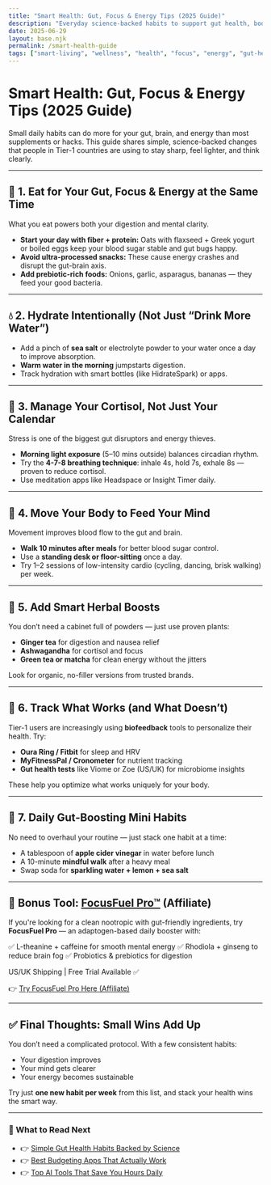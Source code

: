```yaml
---
title: "Smart Health: Gut, Focus & Energy Tips (2025 Guide)"
description: "Everyday science-backed habits to support gut health, boost focus, and unlock clean energy — without extreme diets or pills."
date: 2025-06-29
layout: base.njk
permalink: /smart-health-guide
tags: ["smart-living", "wellness", "health", "focus", "energy", "gut-health"]
---
```




# Smart Health: Gut, Focus & Energy Tips (2025 Guide)

Small daily habits can do more for your gut, brain, and energy than most supplements or hacks. This guide shares simple, science-backed changes that people in Tier-1 countries are using to stay sharp, feel lighter, and think clearly.

---

## 🧠 1. Eat for Your Gut, Focus & Energy at the Same Time

What you eat powers both your digestion and mental clarity.

* **Start your day with fiber + protein:** Oats with flaxseed + Greek yogurt or boiled eggs keep your blood sugar stable and gut bugs happy.
* **Avoid ultra-processed snacks:** These cause energy crashes and disrupt the gut-brain axis.
* **Add prebiotic-rich foods:** Onions, garlic, asparagus, bananas — they feed your good bacteria.

---

## 💧 2. Hydrate Intentionally (Not Just “Drink More Water”)

* Add a pinch of **sea salt** or electrolyte powder to your water once a day to improve absorption.
* **Warm water in the morning** jumpstarts digestion.
* Track hydration with smart bottles (like HidrateSpark) or apps.

---

## 🧘 3. Manage Your Cortisol, Not Just Your Calendar

Stress is one of the biggest gut disruptors and energy thieves.

* **Morning light exposure** (5–10 mins outside) balances circadian rhythm.
* Try the **4-7-8 breathing technique**: inhale 4s, hold 7s, exhale 8s — proven to reduce cortisol.
* Use meditation apps like Headspace or Insight Timer daily.

---

## 🚶 4. Move Your Body to Feed Your Mind

Movement improves blood flow to the gut and brain.

* **Walk 10 minutes after meals** for better blood sugar control.
* Use a **standing desk or floor-sitting** once a day.
* Try 1–2 sessions of low-intensity cardio (cycling, dancing, brisk walking) per week.

---

## 🍵 5. Add Smart Herbal Boosts

You don’t need a cabinet full of powders — just use proven plants:

* **Ginger tea** for digestion and nausea relief
* **Ashwagandha** for cortisol and focus
* **Green tea or matcha** for clean energy without the jitters

Look for organic, no-filler versions from trusted brands.

---

## 🔬 6. Track What Works (and What Doesn’t)

Tier-1 users are increasingly using **biofeedback** tools to personalize their health. Try:

* **Oura Ring / Fitbit** for sleep and HRV
* **MyFitnessPal / Cronometer** for nutrient tracking
* **Gut health tests** like Viome or Zoe (US/UK) for microbiome insights

These help you optimize what works uniquely for your body.

---

## 🧃 7. Daily Gut-Boosting Mini Habits

No need to overhaul your routine — just stack one habit at a time:

* A tablespoon of **apple cider vinegar** in water before lunch
* A 10-minute **mindful walk** after a heavy meal
* Swap soda for **sparkling water + lemon + sea salt**

---

## 🧰 Bonus Tool: [FocusFuel Pro™](#) (Affiliate)

If you're looking for a clean nootropic with gut-friendly ingredients, try **FocusFuel Pro** — an adaptogen-based daily booster with:

✅ L-theanine + caffeine for smooth mental energy
✅ Rhodiola + ginseng to reduce brain fog
✅ Probiotics & prebiotics for digestion

US/UK Shipping | Free Trial Available ✅

👉 [Try FocusFuel Pro Here (Affiliate)](#)

---

## ✅ Final Thoughts: Small Wins Add Up

You don’t need a complicated protocol. With a few consistent habits:

* Your digestion improves
* Your mind gets clearer
* Your energy becomes sustainable

Try just **one new habit per week** from this list, and stack your health wins the smart way.

---

### 📌 What to Read Next

* 👉 [Simple Gut Health Habits Backed by Science](/gut-health-tips.html)
* 👉 [Best Budgeting Apps That Actually Work](#)
* 👉 [Top AI Tools That Save You Hours Daily](#)
